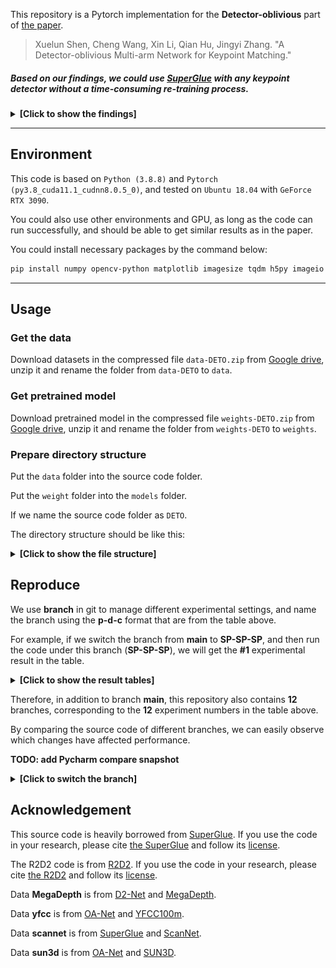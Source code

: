 This repository is a Pytorch implementation for the **Detector-oblivious** part of [the paper](https://arxiv.org/abs/2104.00947).

> Xuelun Shen, Cheng Wang, Xin Li, Qian Hu, Jingyi Zhang. "A Detector-oblivious Multi-arm Network for Keypoint Matching."

##### Based on our findings, we could use [SuperGlue](https://psarlin.com/superglue) with any keypoint detector without a time-consuming re-training process.

<details>
<summary><b>[Click to show the findings]</b></summary>

<p align="center">
	<img src="assets/results.png" width="100%">
</p>
</details>

---

## Environment

This code is based on `Python (3.8.8)` and `Pytorch (py3.8_cuda11.1_cudnn8.0.5_0)`, and tested on `Ubuntu 18.04` with `GeForce RTX 3090`.

You could also use other environments and GPU, as long as the code can run successfully, and should be able to get similar results as in the paper.

You could install necessary packages by the command below:

```bash
pip install numpy opencv-python matplotlib imagesize tqdm h5py imageio
```

---

## Usage

### Get the data

Download datasets in the compressed file `data-DETO.zip` from [Google drive](https://drive.google.com/file/d/1qWrZjy1lYe6tB8OWE-Q07HcG5ycm3Fnn/view?usp=sharing), unzip it and rename the folder from `data-DETO` to `data`.

### Get pretrained model

Download pretrained model in the compressed file `weights-DETO.zip` from [Google drive](https://drive.google.com/file/d/1T5nmIrA13LfSpoKHMAvbXEd0HLcfHAnw/view?usp=sharing), unzip it and rename the folder from `weights-DETO` to `weights`.

### Prepare directory structure

Put the `data` folder into the source code folder.

Put the `weight` folder into the `models` folder.

If we name the source code folder as `DETO`.

The directory structure should be like this:

<details>
<summary><b>[Click to show the file structure]</b></summary>

```bash
DETO
│
└───assets
│
└───data
│	│
│	└───MegaDepth
│	│
│	└───scannet
│	│
│	└───sun3d
│	│
│	└───yfcc
│
└───models
    │
    └───weights
		│
		└───r2d2_WASF_256d.pt
		│
		└───r2d2_WASF_N16.pt
		│
		└───superglue_indoor.pth
		│
		└───superglue_outdoor.pth
		│
		└───superpoint_v1.pth
```
</details>

## Reproduce

We use **branch** in git to manage different experimental settings, and name the branch using the **p-d-c** format that are from the table above.

For example, if we switch the branch from **main** to **SP-SP-SP**, and then run the code under this branch (**SP-SP-SP**), we will get the **#1** experimental result in the table.

<details>
<summary><b>[Click to show the result tables]</b></summary>

<p align="center">
	<img src="assets/results.png" width="100%">
</p>
</details>

Therefore, in addition to branch **main**, this repository also contains **12** branches, corresponding to the **12** experiment numbers in the table above.

By comparing the source code of different branches, we can easily observe which changes have affected performance.

**TODO: add Pycharm compare snapshot**

<details>
<summary><b>[Click to switch the branch]</b></summary>

|                                    Experiments                                    	|  p   |  d   |  c   |
| :--------------------------------------------------------------------------------------:	| :--: | :--: | :--: |
| [main](https://github.com/Xylon-Sean/Detector-oblivious-keypoint-matcher/tree/main)		|  --  |  --  |  --  |
| [#1](https://github.com/Xylon-Sean/Detector-oblivious-keypoint-matcher/tree/SP-SP-SP)		|  SP  |  SP  |  SP  |
| [#2](https://github.com/Xylon-Sean/Detector-oblivious-keypoint-matcher/tree/R2D2-SP-SP)	| R2D2 |  SP  |  SP  |
| [#3](https://github.com/Xylon-Sean/Detector-oblivious-keypoint-matcher/tree/SP-R2D2-SP)	|  SP  | R2D2 |  SP  |
| [#4](https://github.com/Xylon-Sean/Detector-oblivious-keypoint-matcher/tree/SP-SP-R2D2)	|  SP  |  SP  | R2D2 |
| [#5](https://github.com/Xylon-Sean/Detector-oblivious-keypoint-matcher/tree/SP-SP-RAND)	|  SP  |  SP  | RAND |
| [#6](https://github.com/Xylon-Sean/Detector-oblivious-keypoint-matcher/tree/SP-SP-ZERO)	|  SP  |  SP  | ZERO |
| [#7](https://github.com/Xylon-Sean/Detector-oblivious-keypoint-matcher/tree/SP-SP-ONE)	|  SP  |  SP  | ONE  |
|[#8](https://github.com/Xylon-Sean/Detector-oblivious-keypoint-matcher/tree/SIFT-SIFT-SIFT)| SIFT | SIFT | SIFT |
| [#9](https://github.com/Xylon-Sean/Detector-oblivious-keypoint-matcher/tree/SIFT-SP-SIFT)	| SIFT |  SP  | SIFT |
|[#10](https://github.com/Xylon-Sean/Detector-oblivious-keypoint-matcher/tree/SIFT-SP-RAND)	| SIFT |  SP  | RAND |
|[#11](https://github.com/Xylon-Sean/Detector-oblivious-keypoint-matcher/tree/SIFT-SP-ZERO)	| SIFT |  SP  | ZERO |
|[#12](https://github.com/Xylon-Sean/Detector-oblivious-keypoint-matcher/tree/SIFT-SP-ONE)	| SIFT |  SP  | ONE  |
</details>

## Acknowledgement

This source code is heavily borrowed from [SuperGlue](https://github.com/magicleap/SuperGluePretrainedNetwork). If you use the code in your research, please cite [the SuperGlue](https://github.com/magicleap/SuperGluePretrainedNetwork#bibtex-citation) and follow its [license](https://github.com/magicleap/SuperGluePretrainedNetwork/blob/master/LICENSE).

The R2D2 code is from [R2D2](https://github.com/naver/r2d2). If you use the code in your research, please cite [the R2D2](https://github.com/naver/r2d2#r2d2-reliable-and-repeatable-detector-and-descriptor) and follow its [license](https://github.com/naver/r2d2/blob/master/LICENSE).

Data **MegaDepth** is from [D2-Net](https://github.com/mihaidusmanu/d2-net) and [MegaDepth](http://www.cs.cornell.edu/projects/megadepth/).

Data **yfcc** is from [OA-Net](https://github.com/zjhthu/OANet#generate-training-and-testing-data) and [YFCC100m](http://projects.dfki.uni-kl.de/yfcc100m/).

Data **scannet** is from [SuperGlue](https://github.com/magicleap/SuperGluePretrainedNetwork#bibtex-citation) and [ScanNet](https://github.com/ScanNet/ScanNet).

Data **sun3d** is from [OA-Net](https://github.com/zjhthu/OANet#generate-training-and-testing-data) and [SUN3D](http://sun3d.cs.princeton.edu/).
